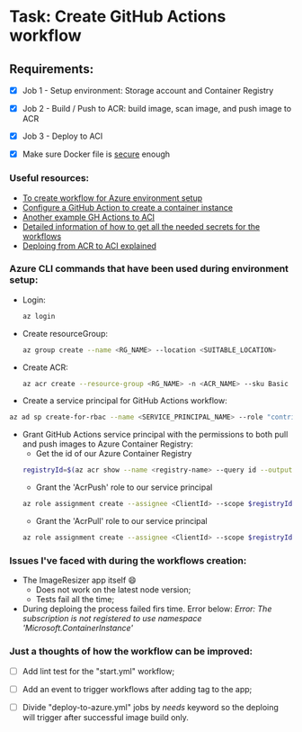 # Task: Create GitHub Actions workflow


## Requirements:
- [x] Job 1 - Setup environment: Storage account and Container Registry
- [x] Job 2 - Build / Push to ACR: build image, scan image, and push image to ACR
- [x] Job 3 - Deploy to ACI
- [x] Make sure Docker file is [secure](https://dev.to/tomoyamachi/how-to-keep-secure-your-docker-image-2hj2) enough


### Useful resources:

- [To create workflow for Azure environment setup](https://faun.pub/how-to-create-a-pipeline-in-github-workflow-to-deploy-your-app-on-azure-a6e14a184d26)
- [Configure a GitHub Action to create a container instance](https://learn.microsoft.com/en-us/azure/container-instances/container-instances-github-action)
- [Another example GH Actions to ACI ](https://github.com/marketplace/actions/deploy-to-azure-container-instances)
- [Detailed information of how to get all the needed secrets for the workflows](https://willvelida.medium.com/building-and-deploying-container-images-to-azure-container-apps-with-github-actions-5e8e11f1a03)
- [Deploing from ACR to ACI explained](https://learn.microsoft.com/en-us/azure/container-instances/container-instances-using-azure-container-registry)


### Azure CLI commands that have been used during environment setup:

- Login:
  ```bash
  az login
  ```
- Create resourceGroup:
  ```bash
  az group create --name <RG_NAME> --location <SUITABLE_LOCATION>
  ```
- Create ACR:
  ```bash
  az acr create --resource-group <RG_NAME> -n <ACR_NAME> --sku Basic
  ```
-  Create a service principal for GitHub Actions workflow:
  ```bash
  az ad sp create-for-rbac --name <SERVICE_PRINCIPAL_NAME> --role "contributor" --scopes /subscriptions/<SUBSCRIPTION_ID>/resourceGroups/<RESOURCE_GROUP_NAME> --sdk-auth
  ```
- Grant GitHub Actions service principal with the permissions to both pull and push images to Azure Container Registry:
  - Get the id of our Azure Container Registry
  ```bash
  registryId=$(az acr show --name <registry-name> --query id --output tsv)
  ```
  - Grant the 'AcrPush' role to our service principal
  ```bash
  az role assignment create --assignee <ClientId> --scope $registryId --role AcrPush
  ```
  - Grant the 'AcrPull' role to our service principal
  ```bash
  az role assignment create --assignee <ClientId> --scope $registryId --role AcrPull
  ```


### Issues I've faced with during the workflows creation:

- The ImageResizer app itself :smile:
  - Does not work on the latest node version;
  - Tests fail all the time;
- During deploing the process failed firs time. Error below:
  *Error: The subscription is not registered to use namespace 'Microsoft.ContainerInstance'*


### Just a thoughts of how the workflow can be improved:

- [ ] Add lint test for the "start.yml" workflow;
- [ ] Add an event to trigger workflows after adding tag to the app;
- [ ] Divide "deploy-to-azure.yml" jobs by *needs* keyword so the deploing will trigger after successful image build only.


